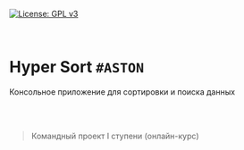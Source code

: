[![License: GPL v3](https://img.shields.io/badge/License-GPLv3-blue.svg)](https://www.gnu.org/licenses/gpl-3.0)

<br>

# Hyper Sort `#ASTON`
Консольное приложение для сортировки и поиска данных

<br>
<br>

> Командный проект I ступени (онлайн-курс)

